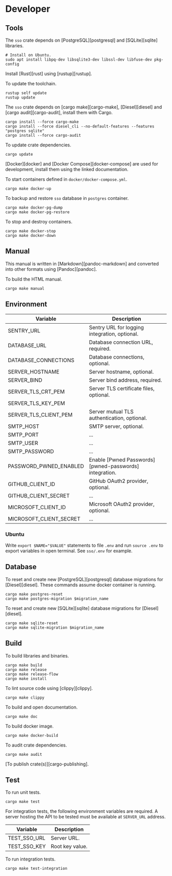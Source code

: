 # Developer

## Tools

The `sso` crate depends on [PostgreSQL][postgresql] and [SQLite][sqlite] libraries.

```shell
# Install on Ubuntu.
sudo apt install libpq-dev libsqlite3-dev libssl-dev libfuse-dev pkg-config
```

Install [Rust][rust] using [rustup][rustup].

To update the toolchain.

```shell
rustup self update
rustup update
```

The `sso` crate depends on [cargo make][cargo-make], [Diesel][diesel] and [cargo audit][cargo-audit], install them with Cargo.

```shell
cargo install --force cargo-make
cargo install --force diesel_cli --no-default-features --features "postgres sqlite"
cargo install --force cargo-audit
```

To update crate dependencies.

```shell
cargo update
```

[Docker][docker] and [Docker Compose][docker-compose] are used for development, install them using the linked documentation.

To start containers defined in `docker/docker-compose.yml`.

```shell
cargo make docker-up
```

To backup and restore `sso` database in `postgres` container.

```shell
cargo make docker-pg-dump
cargo make docker-pg-restore
```

To stop and destroy containers.

```shell
cargo make docker-stop
cargo make docker-down
```

## Manual

This manual is written in [Markdown][pandoc-markdown] and converted into other formats using [Pandoc][pandoc].

To build the HTML manual.

```shell
cargo make manual
```

## Environment

| Variable                | Description                                            |
| ----------------------- | ------------------------------------------------------ |
| SENTRY_URL              | Sentry URL for logging integration, optional.          |
| DATABASE_URL            | Database connection URL, required.                     |
| DATABASE_CONNECTIONS    | Database connections, optional.                        |
| SERVER_HOSTNAME         | Server hostname, optional.                             |
| SERVER_BIND             | Server bind address, required.                         |
| SERVER_TLS_CRT_PEM      | Server TLS certificate files, optional.                |
| SERVER_TLS_KEY_PEM      |                                                        |
| SERVER_TLS_CLIENT_PEM   | Server mutual TLS authentication, optional.            |
| SMTP_HOST               | SMTP server, optional.                                 |
| SMTP_PORT               | ...                                                    |
| SMTP_USER               | ...                                                    |
| SMTP_PASSWORD           | ...                                                    |
| PASSWORD_PWNED_ENABLED  | Enable [Pwned Passwords][pwned-passwords] integration. |
| GITHUB_CLIENT_ID        | GitHub OAuth2 provider, optional.                      |
| GITHUB_CLIENT_SECRET    | ...                                                    |
| MICROSOFT_CLIENT_ID     | Microsoft OAuth2 provider, optional.                   |
| MICROSOFT_CLIENT_SECRET | ...                                                    |

### Ubuntu

Write `export $NAME="$VALUE"` statements to file `.env` and run `source .env` to export variables in open terminal. See `sso/.env` for example.

## Database

To reset and create new [PostgreSQL][postgresql] database migrations for [Diesel][diesel]. These commands assume docker container is running.

```shell
cargo make postgres-reset
cargo make postgres-migration $migration_name
```

To reset and create new [SQLite][sqlite] database migrations for [Diesel][diesel].

```shell
cargo make sqlite-reset
cargo make sqlite-migration $migration_name
```

## Build

To build libraries and binaries.

```shell
cargo make build
cargo make release
cargo make release-flow
cargo make install
```

To lint source code using [clippy][clippy].

```shell
cargo make clippy
```

To build and open documentation.

```shell
cargo make doc
```

To build docker image.

```Shell
cargo make docker-build
```

To audit crate dependencies.

```Shell
cargo make audit
```

[To publish crate(s)][cargo-publishing].

## Test

To run unit tests.

```shell
cargo make test
```

For integration tests, the following environment variables are required. A server hosting the API to be tested must be available at `SERVER_URL` address.

| Variable     | Description     |
| ------------ | --------------- |
| TEST_SSO_URL | Server URL.     |
| TEST_SSO_KEY | Root key value. |

To run integration tests.

```shell
cargo make test-integration
```
